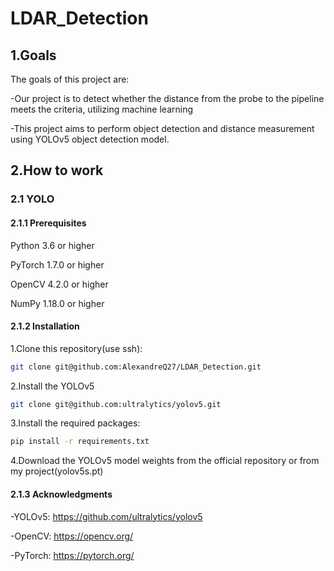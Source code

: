 ﻿# LDAR_Detection
## **1.Goals**

The goals of this project are:

-Our project is to detect whether the distance from the probe to the pipeline meets the criteria, utilizing machine learning

-This project aims to perform object detection and distance measurement using YOLOv5 object detection model.

## **2.How to work**
### **2.1 YOLO**
#### 2.1.1  Prerequisites

  Python 3.6 or higher

  PyTorch 1.7.0 or higher

  OpenCV 4.2.0 or higher

  NumPy 1.18.0 or higher
  
#### 2.1.2  Installation

  1.Clone this repository(use ssh):

  ```bash
  git clone git@github.com:AlexandreQ27/LDAR_Detection.git
  ```
  
  2.Install the YOLOv5
  
  ```bash
  git clone git@github.com:ultralytics/yolov5.git
  ```
  
  3.Install the required packages:

  ```bash
  pip install -r requirements.txt
  ```
  
  4.Download the YOLOv5 model weights from the official repository or from my project(yolov5s.pt)

#### 2.1.3  Acknowledgments

  -YOLOv5: https://github.com/ultralytics/yolov5

  -OpenCV: https://opencv.org/

  -PyTorch: https://pytorch.org/
